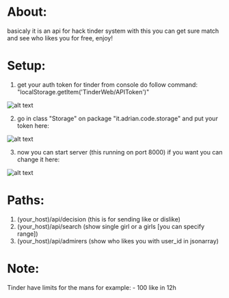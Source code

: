 # About:
   basicaly it is an api for hack tinder system
   with this you can get sure match and see who
   likes you for free, enjoy!

# Setup:

1) get your auth token for tinder from console
   do follow command: "localStorage.getItem('TinderWeb/APIToken')"

![alt text](https://i.imgur.com/D6Kngbf.gif)

2) go in class "Storage" on package "it.adrian.code.storage"
   and put your token here:
   
![alt text](https://i.imgur.com/4HttIcu.png)
   
3) now you can start server (this running on port 8000)
   if you want you can change it here:
   
![alt text](https://i.imgur.com/TLcjD62.png)

# Paths:

1) (your_host)/api/decision (this is for sending like or dislike)
2) (your_host)/api/search (show single girl or a girls [you can specify range])
3) (your_host)/api/admirers (show who likes you with user_id in jsonarray)

# Note:
   Tinder have limits for the mans for example:
    - 100 like in 12h
